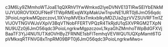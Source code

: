 c3M6Ly9ZMmhoWTJoaE1qQXRhV1YwWmkxd2IyeDVNVE13TlRwSElYbENkMUJYU0ROV1lXOUFNelF1TWpRMExqWXpMakUwTnpvNE1URT0j6JmO56qdc3PoioLngrkwMQpzczovL1lXVnpMVEkxTmkxblkyMDZUa2gzVVZSUVRFTm1ZVlJOVTNGVWJsVXpiV3BqVTNobFFERTVPQzR4TkRjdU1qSXVPRGM2TXpNNU9UZz0j6JmO56qdc3PoioLngrkwMgpzczovL1kyaGhZMmhoTWpBdGFXVjBaaTF3YjJ4NU1UTXdOVHByZFRNNE1sbFlTemhqVEVWQU1UQXpMamt6TGpVMkxqRTFNVG8xTnpRM09BPT0j6JmO56qdc3PoioLngrkwMwo=